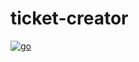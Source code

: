 
# ticket-creator

[![go](https://github.com/joaomarcuslf/ticket-creator/actions/workflows/go.yml/badge.svg)](https://github.com/joaomarcuslf/ticket-creator/actions/workflows/go.yml)